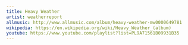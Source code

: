 ```yaml
---
title: Heavy Weather
artist: weatherreport
allmusic: http://www.allmusic.com/album/heavy-weather-mw0000649781
wikipedia: https://en.wikipedia.org/wiki/Heavy_Weather_(album)
youtube: https://www.youtube.com/playlist?list=PL9A71561B09931B35
---
```

